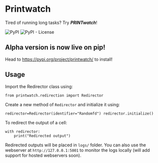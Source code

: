 # Printwatch
Tired of running long tasks? Try ***PRINTwatch***!

![PyPI](https://img.shields.io/pypi/v/printwatch) ![PyPI - License](https://img.shields.io/pypi/l/printwatch)
## Alpha version is now live on pip! 

Head to https://pypi.org/project/printwatch/ to install!

## Usage
Import the Redirector class using:

`from printwatch.redirection import Redirector`

Create a new method of `Redirector` and initialize it using:

`redirector=Redirector(identifier="Randomfd")
redirector.initialize()`

To redirect the output of a cell:

```
with redirector:
    print("Redirected output")
```

Redirected outputs will be placed in `logs/` folder. You can also use the webserver at `http://127.0.0.1:5001` to monitor the logs locally (will add support for hosted webservers soon).